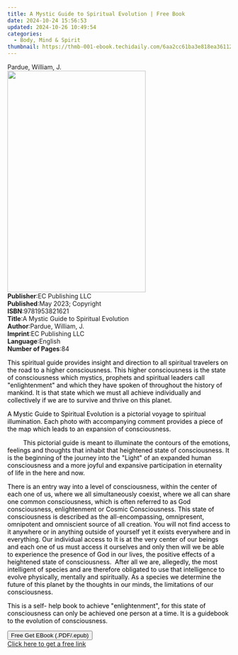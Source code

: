 ```yaml
---
title: A Mystic Guide to Spiritual Evolution | Free Book
date: 2024-10-24 15:56:53
updated: 2024-10-26 10:49:54
categories:
  - Body, Mind & Spirit
thumbnail: https://thmb-001-ebook.techidaily.com/6aa2cc61ba3e818ea36112fc117fe4c6245f9d30a87b2e79d66330367b3381d8.jpg
---
```

<main id="book-container">
  <div class="flex flex-col">
    <div class="book-brief flex-1 py-6 px-4 sm:p-6 md:py-10 md:px-8">
      <!-- brief-->
      <div class="book-brief-main">Pardue, William, J.</div>
    </div>
    <div
      class="book-meta-info flex-1 grid gap-4 col-start-1 col-end-3 row-start-1 sm:mb-6 sm:grid-cols-4 lg:gap-6 lg:col-start-2 lg:row-end-6 lg:row-span-6 lg:mb-0"
    >
      <div
        class="book-meta-info-left place-content-center mt-4 p-4 text-sm leading-6 col-start-2 col-span-2 dark:text-slate-400"
      >
        <img
          class="w-full h-500 object-cover rounded-lg sm:h-255 sm:col-span-2 lg:col-span-full"
          src="https://img-001-ebook.techidaily.com/c2d7099e0cac5b37bda779863d39d37e1109151770db84ec727cb6dbe866150b.jpg"
          alt=""
          width="312"
          height="500"
        />
      </div>
      <div
        class="book-meta-info-right mt-2 col-start-1 row-start-2 col-span-3 self-center"
      >
        <!-- meta data  -->
        <div class="flex flex-col px-4 md:px-8">
          <div class="flex-1">
            <strong>Publisher</strong>:<span class="px-2"
              >EC Publishing LLC</span
            >
          </div>
          <div class="flex-1">
            <strong>Published</strong>:<span class="px-2"
              >May 2023; Copyright</span
            >
          </div>
          <div class="flex-1">
            <strong>ISBN</strong>:<span class="px-2">9781953821621</span>
          </div>
          <div class="flex-1">
            <strong>Title</strong>:<span class="px-2"
              >A Mystic Guide to Spiritual Evolution</span
            >
          </div>
          <div class="flex-1">
            <strong>Author</strong>:<span class="px-2"
              >Pardue, William, J.</span
            >
          </div>
          <div class="flex-1">
            <strong>Imprint</strong>:<span class="px-2">EC Publishing LLC</span>
          </div>
          <div class="flex-1">
            <strong>Language</strong>:<span class="px-2">English</span>
          </div>
          <div class="flex-1">
            <strong>Number of Pages</strong>:<span class="px-2">84</span>
          </div>
        </div>
      </div>
    </div>
    <div class="book-description flex-1 py-6 px-4 sm:p-6 md:py-10 md:px-8">
      <div class="book-description-main">
        <div accordion-content="" id="description">
          <p>
            <span style="color: rgb(0, 0, 0)"
              >This spiritual guide provides insight and direction to all
              spiritual travelers on the road to a higher
              consciousness.&nbsp;This higher consciousness is the state of
              consciousness which mystics, prophets and spiritual leaders call
              "enlightenment" and which they have spoken of throughout the
              history of mankind. It is that state which we must all achieve
              individually and collectively if we are to survive and thrive on
              this planet.&nbsp;</span
            >
          </p>
          <p>
            <span style="color: rgb(0, 0, 0)"
              >A Mystic Guide to Spiritual Evolution is a pictorial voyage to
              spiritual illumination. Each photo with accompanying comment
              provides a piece of the map which leads to an expansion of
              consciousness. &nbsp;&nbsp;&nbsp;&nbsp;&nbsp;&nbsp;&nbsp;</span
            >
          </p>
          <p>
            <span style="color: rgb(0, 0, 0)"
              >&nbsp;&nbsp;&nbsp;&nbsp;&nbsp;&nbsp;&nbsp;&nbsp;&nbsp;This
              pictorial guide is meant to illuminate the contours of the
              emotions, feelings and thoughts that inhabit that heightened state
              of consciousness.&nbsp;It is the beginning of the journey into the
              "Light" of an expanded human consciousness and a more joyful and
              expansive participation in eternality of&nbsp;life in the here and
              now.</span
            >
          </p>
          <p>
            <span style="color: rgb(0, 0, 0)"
              >There is an entry way into a level of consciousness, within the
              center of each one of us, where we all simultaneously coexist,
              where we all can share one common consciousness, which is often
              referred to as God consciousness, enlightenment or Cosmic
              Consciousness. This state of consciousness is described as the
              all-encompassing, omnipresent, omnipotent and omniscient source of
              all creation. You will not find access to it anywhere or in
              anything outside of yourself yet it exists everywhere and in
              everything. Our individual access to It is at the very center of
              our beings and each one of us must access it ourselves and only
              then will we be able to experience the presence of God in our
              lives, the positive effects of a heightened state of
              consciousness. &nbsp;After all we are, allegedly, the most
              intelligent of species and are therefore obligated to use that
              intelligence to evolve physically, mentally and
              spiritually.&nbsp;As a species we determine the future of this
              planet by the thoughts in our minds, the limitations of our
              consciousness.</span
            >
          </p>
          <p>
            <span style="color: rgb(0, 0, 0)"
              >This is a self- help book to achieve "enlightenment", for this
              state of consciousness can only be achieved one person at a time.
              It is a guidebook to the evolution of
              consciousness.&nbsp;&nbsp;</span
            >
          </p>
        </div>
        <div class="accordion-fader"></div>
      </div>
    </div>
    <div class="book-excerpts flex-1 py-6 px-4 sm:p-6 md:py-10 md:px-8"></div>
    <div
      class="book-about-author flex-1 py-6 px-4 sm:p-6 md:py-10 md:px-8"
    ></div>
    <div class="book-free-get flex-1 py-6 px-4 sm:p-6 md:py-10 md:px-8">
      <button
        id="btn-free-get"
        class="bg-blue-500 hover:bg-blue-700 text-white font-bold py-2 px-4 rounded"
      >
        Free Get EBook (.PDF/.epub)
      </button>
      <div id="countdown-display" class="px-2 text-lg mt-2"></div>
      <a
        id="free-link"
        class="hidden bg-blue-500 hover:bg-blue-700 text-white font-bold py-2 px-4 rounded"
        href="https://www.ebooks.com/en-us/book/210846442/a-mystic-guide-to-spiritual-evolution/pardue-william-j/"
        target="_blank"
        >Click here to get a free link</a
      >
    </div>
    <script>
      let countdownTime = 0;
      let countdownInterval = null;
      document
        .getElementById('btn-free-get')
        .addEventListener('click', startCountdown);
      function startCountdown() {
        countdownTime = new Date().getTime() + 60000 * 3;
        countdownInterval = setInterval(updateCountdown, 1000);
        document.getElementById('btn-free-get').disabled = true;
        document
          .getElementById('btn-free-get')
          .classList.add('bg-gray-500', 'cursor-not-allowed');
      }
      function updateCountdown() {
        let currentTime = new Date().getTime();
        let timeLeft = countdownTime - currentTime;
        let secondsLeft = Math.floor(timeLeft / 1000);
        document.getElementById('countdown-display').innerHTML =
          `Remaining time: ${secondsLeft} seconds.`;
        if (secondsLeft <= 0) {
          clearInterval(countdownInterval);
          document.getElementById('btn-free-get').classList.add('hidden');
          document.getElementById('free-link').classList.remove('hidden');
          document.getElementById('countdown-display').innerHTML = '';
        }
      }
    </script>
  </div>
</main>
